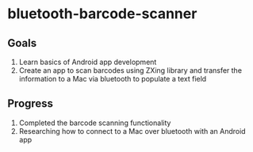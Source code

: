 # bluetooth-barcode-scanner
## Goals
1. Learn basics of Android app development
2. Create an app to scan barcodes using ZXing library and transfer the information to a Mac via bluetooth to populate a text field

## Progress
1. Completed the barcode scanning functionality
2. Researching how to connect to a Mac over bluetooth with an Android app
